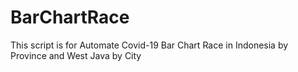 # BarChartRace
This script is for Automate Covid-19 Bar Chart Race in Indonesia by Province and West Java by City
